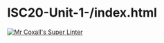 # ISC20-Unit-1-/index.html
[![Mr Coxall's Super Linter](https://github.com/Justin-Lavoie16/ISC20-Unit-1-/workflows/Mr%20Coxall's%20Super%20Linter/badge.svg)](https://github.com/Justin-Lavoie16/ISC20-Unit-1-actions/)
